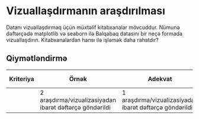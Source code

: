# Vizuallaşdırmanın araşdırılması

Datanı vizuallaşdırmaq üçün müxtəlif kitabxanalar mövcuddur. Nümunə dəftərçədə matplotlib və seaborn ilə Balqabaq datasını bir neçə formada vizuallaşdırın. Kitabxanalardan hansı ilə işləmək daha rahatdır?

## Qiymətləndirmə

| Kriteriya  | Örnək                                                   | Adekvat                                                         | İnkişaf Etdirilməlidir                |
| ---------- | ------------------------------------------------------- | --------------------------------------------------------------- | ------------------------------------- |
|            | 2 araşdırma/vizualizasiyadan ibarət dəftərçə göndərildi | 1 araşdırma/vizualizasiyadan ibarət dəftərçə göndərildi         | Dəftərçə göndərilmədi                 |